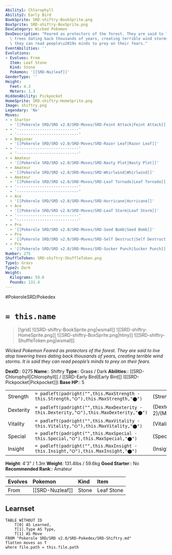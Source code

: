 ```yaml
---
Ability1: Chlorophyll
Ability2: Early Bird
BookSprite: SRD-shiftry-BookSprite.png
BoxSprite: SRD-shiftry-BoxSprite.png
DexCategory: Wicked Pokemon
DexDescription: "Feared as protectors of the forest. They are said to live atop towering\
  \ trees dating back thousands of years, creating terrible wind storms. It is said\
  \ they can read people\u2019s minds to prey on their fears."
EventAbilities: ''
Evolutions:
- Evolves: From
  Item: Leaf Stone
  Kind: Stone
  Pokemon: '[[SRD-Nuzleaf]]'
GenderType: ''
Height:
  Feet: 4.3
  Meters: 1.3
HiddenAbility: Pickpocket
HomeSprite: SRD-shiftry-HomeSprite.png
Image: shiftry.png
Legendary: 'No'
Moves:
- - Starter
  - '[[Pokerole SRD/SRD v2.0/SRD-Moves/SRD-Feint Attack|Feint Attack]]'
- - '---------------------------'
  - '---------------------------'
- - Beginner
  - '[[Pokerole SRD/SRD v2.0/SRD-Moves/SRD-Razor Leaf|Razor Leaf]]'
- - '---------------------------'
  - '---------------------------'
- - Amateur
  - '[[Pokerole SRD/SRD v2.0/SRD-Moves/SRD-Nasty Plot|Nasty Plot]]'
- - Amateur
  - '[[Pokerole SRD/SRD v2.0/SRD-Moves/SRD-Whirlwind|Whirlwind]]'
- - Amateur
  - '[[Pokerole SRD/SRD v2.0/SRD-Moves/SRD-Leaf Tornado|Leaf Tornado]]'
- - '---------------------------'
  - '---------------------------'
- - Ace
  - '[[Pokerole SRD/SRD v2.0/SRD-Moves/SRD-Hurricane|Hurricane]]'
- - Ace
  - '[[Pokerole SRD/SRD v2.0/SRD-Moves/SRD-Leaf Storm|Leaf Storm]]'
- - '---------------------------'
  - '---------------------------'
- - Pro
  - '[[Pokerole SRD/SRD v2.0/SRD-Moves/SRD-Seed Bomb|Seed Bomb]]'
- - Pro
  - '[[Pokerole SRD/SRD v2.0/SRD-Moves/SRD-Self Destruct|Self Destruct]]'
- - Pro
  - '[[Pokerole SRD/SRD v2.0/SRD-Moves/SRD-Sucker Punch|Sucker Punch]]'
Number: 275
ShuffleToken: SRD-shiftry-ShuffleToken.png
Type1: Grass
Type2: Dark
Weight:
  Kilograms: 59.6
  Pounds: 131.4
---
```


#PokeroleSRD/Pokedex

# `= this.name`

> [!grid]
> ![[SRD-shiftry-BookSprite.png|wsmall]]
> ![[SRD-shiftry-HomeSprite.png]]
> ![[SRD-shiftry-BoxSprite.png|htiny]]
> ![[SRD-shiftry-ShuffleToken.png|wsmall]]


*Wicked Pokemon*
*Feared as protectors of the forest. They are said to live atop towering trees dating back thousands of years, creating terrible wind storms. It is said they can read people’s minds to prey on their fears.*

**DexID**:: 0275
**Name**:: Shiftry
**Type**:: Grass / Dark
**Abilities**:: [[SRD-Chlorophyll|Chlorophyll]] / [[SRD-Early Bird|Early Bird]] ([[SRD-Pickpocket|Pickpocket]])
**Base HP**:: 5

|           |                                                                                        |                                          |
| --------- | -------------------------------------------------------------------------------------- | ---------------------------------------- |
| Strength  | `= padleft(padright("",this.MaxStrength - this.Strength,"⭘"),this.MaxStrength,"⬤")`    | (Strength::3)/(MaxStrength::6)   |
| Dexterity | `= padleft(padright("",this.MaxDexterity - this.Dexterity,"⭘"),this.MaxDexterity,"⬤")` | (Dexterity:: 2)/(MaxDexterity::5) |
| Vitality  | `= padleft(padright("",this.MaxVitality - this.Vitality,"⭘"),this.MaxVitality,"⬤")`    | (Vitality::2)/(MaxVitality::4)   |
| Special   | `= padleft(padright("",this.MaxSpecial - this.Special,"⭘"),this.MaxSpecial,"⬤")`       | (Special::2)/(MaxSpecial::5)     |
| Insight   | `= padleft(padright("",this.MaxInsight - this.Insight,"⭘"),this.MaxInsight,"⬤")`       | (Insight::2)/(MaxInsight::4)     |

**Height**: 4'3" / 1.3m
**Weight**: 131.4lbs / 59.6kg
**Good Starter**:: No
**Recommended Rank**:: Amateur

| Evolves   | Pokemon         | Kind   | Item       |
|:----------|:----------------|:-------|:-----------|
| From      | [[SRD-Nuzleaf]] | Stone  | Leaf Stone |

## Learnset

```dataview
TABLE WITHOUT ID
    T[0] AS Learned,
    T[1].Type AS Type,
    T[1] AS Move
FROM "Pokerole SRD/SRD v2.0/SRD-Pokedex/SRD-Shiftry.md"
flatten moves as T
where file.path = this.file.path
```
